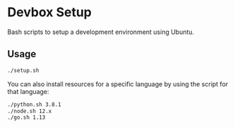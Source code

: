 Devbox Setup
============

Bash scripts to setup a development environment using Ubuntu.

## Usage

```bash
./setup.sh
```

You can also install resources for a specific language by using the script for
that language:

```bash
./python.sh 3.8.1
./node.sh 12.x
./go.sh 1.13
```